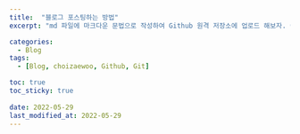 ```yaml
---
title:  "블로그 포스팅하는 방법"
excerpt: "md 파일에 마크다운 문법으로 작성하여 Github 원격 저장소에 업로드 해보자. 에디터는 Visual Studio code 사용! 로컬 서버에서 확인도 해보자. "

categories:
  - Blog
tags:
  - [Blog, choizaewoo, Github, Git]

toc: true
toc_sticky: true
 
date: 2022-05-29
last_modified_at: 2022-05-29
---
```

